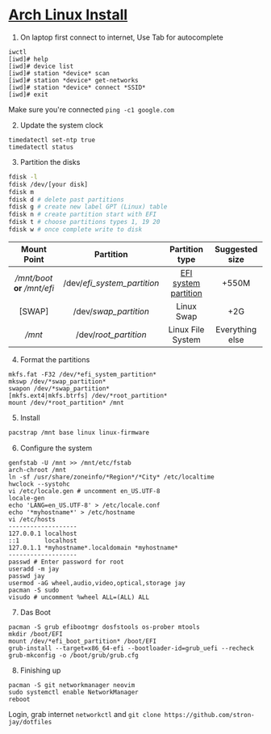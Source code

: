# [Arch Linux Install](https://wiki.archlinux.org/index.php/Installation_guide)

1. On laptop first connect to internet, Use Tab for autocomplete
```
iwctl
[iwd]# help
[iwd]# device list
[iwd]# station *device* scan
[iwd]# station *device* get-networks
[iwd]# station *device* connect *SSID*
[iwd]# exit
```
Make sure you're connected `ping -c1 google.com`

2. Update the system clock
```
timedatectl set-ntp true
timedatectl status
```

3. Partition the disks
```bash
fdisk -l
fdisk /dev/[your disk]
fdisk m
fdisk d # delete past partitions
fdisk g # create new label GPT (Linux) table
fdisk n # create partition start with EFI
fdisk t # choose partitions types 1, 19 20
fdisk w # once complete write to disk
```

| Mount Point | Partition | Partition type | Suggested size |
|:-:|:-:|:-:|:-:|
| */mnt/boot* **or** */mnt/efi* | /dev/*efi_system_partition* | [EFI system partition](https://wiki.archlinux.org/index.php/EFI_system_partition) | +550M |
| [SWAP] | /dev/*swap_partition* | Linux Swap | +2G |
| */mnt* | /dev/*root_partition* | Linux File System | Everything else |

4. Format the partitions
```
mkfs.fat -F32 /dev/*efi_system_partition*
mkswp /dev/*swap_partition*
swapon /dev/*swap_partition*
[mkfs.ext4|mkfs.btrfs] /dev/*root_partition*
mount /dev/*root_partition* /mnt
```

5. Install
```bash
pacstrap /mnt base linux linux-firmware
```

6. Configure the system
```
genfstab -U /mnt >> /mnt/etc/fstab
arch-chroot /mnt
ln -sf /usr/share/zoneinfo/*Region*/*City* /etc/localtime
hwclock --systohc
vi /etc/locale.gen # uncomment en_US.UTF-8
locale-gen
echo 'LANG=en_US.UTF-8' > /etc/locale.conf
echo '*myhostname*' > /etc/hostname
vi /etc/hosts
-------------------
127.0.0.1 localhost
::1       localhost
127.0.1.1 *myhostname*.localdomain *myhostname*
-------------------
passwd # Enter password for root
useradd -m jay
passwd jay
usermod -aG wheel,audio,video,optical,storage jay
pacman -S sudo
visudo # uncomment %wheel ALL=(ALL) ALL
```

7. Das Boot
```
pacman -S grub efibootmgr dosfstools os-prober mtools
mkdir /boot/EFI
mount /dev/*efi_boot_partition* /boot/EFI
grub-install --target=x86_64-efi --bootloader-id=grub_uefi --recheck
grub-mkconfig -o /boot/grub/grub.cfg
```

8. Finishing up
```
pacman -S git networkmanager neovim
sudo systemctl enable NetworkManager
reboot
```
Login, grab internet `networkctl` and `git clone https://github.com/stron-jay/dotfiles`
